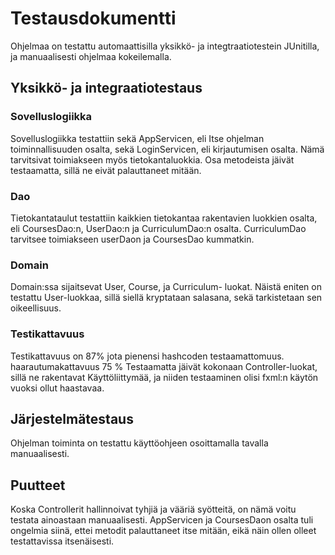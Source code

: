# Testausdokumentti

Ohjelmaa on testattu automaattisilla yksikkö- ja integtraatiotestein JUnitilla, ja manuaalisesti ohjelmaa kokeilemalla.

## Yksikkö- ja integraatiotestaus

### Sovelluslogiikka

Sovelluslogiikka testattiin sekä AppServicen, eli Itse ohjelman toiminnallisuuden osalta, sekä LoginServicen, eli kirjautumisen osalta. Nämä tarvitsivat toimiakseen myös tietokantaluokkia. Osa metodeista jäivät testaamatta, sillä ne eivät palauttaneet mitään.

### Dao

Tietokantataulut testattiin kaikkien tietokantaa rakentavien luokkien osalta, eli CoursesDao:n, UserDao:n ja CurriculumDao:n osalta. CurriculumDao tarvitsee toimiakseen userDaon ja CoursesDao kummatkin.

### Domain

Domain:ssa sijaitsevat User, Course, ja Curriculum- luokat. Näistä eniten on testattu User-luokkaa, sillä siellä kryptataan salasana, sekä tarkistetaan sen oikeellisuus.

### Testikattavuus

Testikattavuus on 87% jota pienensi hashcoden testaamattomuus. haarautumakattavuus 75 % Testaamatta jäivät kokonaan Controller-luokat, sillä ne rakentavat Käyttöliittymää, ja niiden testaaminen olisi fxml:n käytön vuoksi ollut haastavaa.

## Järjestelmätestaus

Ohjelman toiminta on testattu käyttöohjeen osoittamalla tavalla manuaalisesti.

## Puutteet

Koska Controllerit hallinnoivat tyhjiä ja vääriä syötteitä, on nämä voitu testata ainoastaan manuaalisesti. AppServicen ja CoursesDaon osalta tuli ongelmia siinä, ettei metodit palauttaneet itse mitään, eikä näin ollen olleet testattavissa itsenäisesti.
